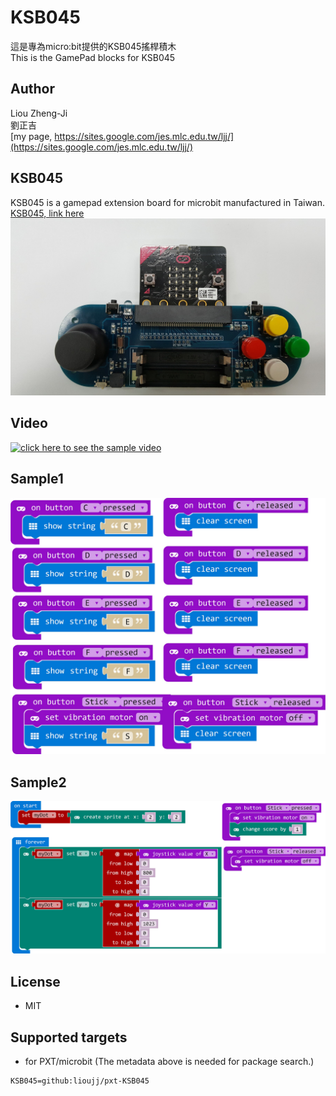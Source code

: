 # KSB045

這是專為micro:bit提供的KSB045搖桿積木\
This is the GamePad blocks for KSB045

## Author
Liou Zheng-Ji\
劉正吉\
[my page, https://sites.google.com/jes.mlc.edu.tw/ljj/](https://sites.google.com/jes.mlc.edu.tw/ljj/)

## KSB045
KSB045 is a gamepad extension board for microbit manufactured in Taiwan.\
[KSB045, link here](http://www.buyic.com.tw/product_info.php?products_id=6747&Twesid=9pummf26rphq5rimfp8e0gatf2)
![image](KSB045.jpg)

## Video
[![click here to see the sample video](https://img.youtube.com/vi/neh1mWzj54Y/0.jpg)](https://www.youtube.com/watch?v=neh1mWzj54Y)

## Sample1
![image](sample1.jpg)

## Sample2
![image](sample2.jpg)

## License

* MIT

## Supported targets

* for PXT/microbit
(The metadata above is needed for package search.)

```package
KSB045=github:lioujj/pxt-KSB045
```
